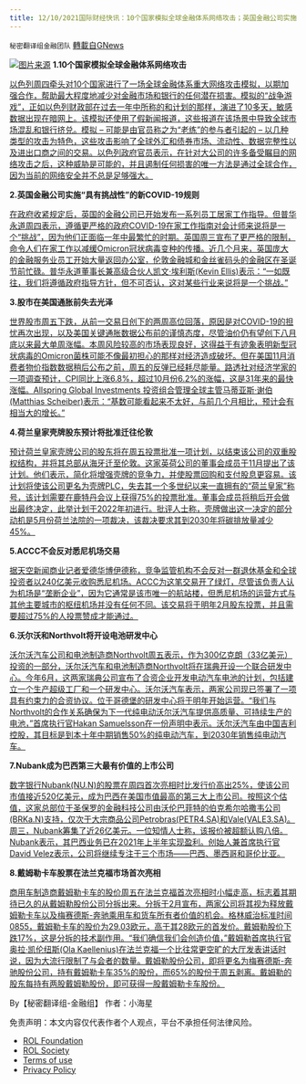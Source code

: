 ```yaml
---
title: 12/10/2021国际财经快讯：10个国家模拟全球金融体系网络攻击；英国金融公司实施新中共病毒规则
---
```

`秘密翻译组金融团队` [轉載自GNews](https://gnews.org/zh-hans/1739855/)

![](https://assets.gnews.org/wp-content/uploads/2021/12/图片1-49.png)[图片来源](https://www.reuters.com/)
**1.10个国家模拟全球金融体系网络攻击**

[以色列周四牵头对10个国家进行了一场全球金融体系重大网络攻击模拟，以期加强合作，帮助最大程度地减少对金融市场和银行的任何潜在损害。模拟的“战争游戏”，正如以色列财政部在过去一年中所称的和计划的那样，演进了10多天，敏感数据出现在暗网上。该模拟还使用了假新闻报道，这些报道在该场景中导致全球市场混乱和银行挤兑。模拟 – 可能是由官员称之为“老练”的参与者引起的 – 以几种类型的攻击为特色，这些攻击影响了全球外汇和债券市场、流动性、数据完整性以及进出口商之间的交易。以色列政府官员表示，在针对大公司的许多备受瞩目的网络攻击之后，这种威胁是可能的，并且遏制任何损害的唯一方法是通过全球合作，因为当前的网络安全并不总是足够强大。](https://www.reuters.com/markets/europe/exclusive-imf-10-countries-simulate-cyber-attack-global-financial-system-2021-12-09/)

**2.英国金融公司实施“具有挑战性”的新COVID-19规则**

[在政府收紧规定后，英国的金融公司已开始发布一系列员工居家工作指导。但普华永道周四表示，遵循更严格的政府COVID-19在家工作指南对会计师来说将是一个“挑战”，因为他们正面临一年中最繁忙的时期。英国周三宣布了更严格的限制，命令人们在家工作以减缓Omicron冠状病毒变种的传播。近几个月来，英国庞大的金融服务业员工开始大量返回办公室，伦敦金融城和金丝雀码头的金融区在圣诞节前忙碌。普华永道董事长兼高级合伙人凯文·埃利斯(Kevin Ellis)表示：“一如既往，我们将遵循政府指导方针，但不可否认，这对某些行业来说将是一个挑战。”](https://www.reuters.com/business/finance/uk-finance-firms-implement-challenging-new-covid-19-rules-2021-12-09/)

**3.股市在美国通胀前失去光泽**

[世界股市周五下跌，从前一交易日创下的两周高位回落，原因是对COVID-19的担忧再次出现，以及美国关键通胀数据公布前的谨慎态度，尽管油价仍有望创下八月底以来最大单周涨幅。本周风险较高的市场表现良好，这得益于有迹象表明新型冠状病毒的Omicron菌株可能不像最初担心的那样对经济造成破坏。但在美国11月消费者物价指数数据稍后公布之前，周五的反弹已经耗尽能量。路透社对经济学家的一项调查预计，CPI同比上涨6.8%，超过10月份6.2%的涨幅，这是31年来的最快涨幅。Allspring Global Investments 投资组合管理全球主管马蒂亚斯·谢伯(Matthias Scheiber)表示：“基数可能看起来不太好，与前几个月相比，预计会有相当大的增长。”](https://www.oann.com/asian-shares-slip-ahead-of-key-u-s-inflation-data/)

**4.荷兰皇家壳牌股东预计将批准迁往伦敦**

[预计荷兰皇家壳牌公司的股东将在周五投票批准一项计划，以结束该公司的双重股权结构，并将其总部从海牙迁至伦敦。这家英荷公司的董事会成员于11月提出了该计划。他们表示，简化将增强壳牌的竞争力，并使股票回购和支付股息更容易。该计划将使该公司更名为壳牌PLC，失去其一个多世纪以来一直拥有的“荷兰皇家”称号，该计划需要在鹿特丹会议上获得75%的投票批准。董事会成员将稍后开会做出最终决定，此举计划于2022年初进行。批评人士称，壳牌做出这一决定的部分动机是5月份荷兰法院的一项裁决，该裁决要求其到2030年将碳排放量减少45%。](https://www.oann.com/royal-dutch-shell-plc-shareholders-set-to-approve-move-to-london/)

**5.ACCC不会反对悉尼机场交易**

[据天空新闻商业记者爱德华博伊德称，竞争监管机构不会反对一群退休基金和全球投资者以240亿美元收购悉尼机场。ACCC为这笔交易开了绿灯，尽管该负责人认为机场是“垄断企业”，因为它通常是该市唯一的航站楼，但悉尼机场的运营方式与其他主要城市的枢纽机场并没有任何不同。该交易将于明年2月股东投票，并且需要超过75%的人投票赞成才能通过。](https://www.skynews.com.au/business/finance/accc-will-not-oppose-sydney-airport-deal/video/73a6a4ad6513fd5c4a7e0e1e6439a77b)

**6.沃尔沃和Northvolt将开设电池研发中心**

[沃尔沃汽车公司和电池制造商Northvolt周五表示，作为300亿克朗（33亿美元）投资的一部分，沃尔沃汽车和电池制造商Northvolt将在瑞典开设一个联合研发中心。今年6月，这两家瑞典公司宣布了合资企业开发电动汽车电池的计划，包括建立一个生产超级工厂和一个研发中心。沃尔沃汽车表示，两家公司现已签署了一项具有约束力的合资协议。位于哥德堡的研发中心将于明年开始运营。“我们与Northvolt的合作关系确保为下一代纯电动沃尔沃汽车提供高质量、可持续生产的电池，”首席执行官Hakan Samuelsson在一份声明中表示。沃尔沃汽车由中国吉利控股，其目标是到本十年中期销售50%的纯电动汽车，到2030年销售纯电动汽车。](https://www.oann.com/volvo-cars-northvolt-to-open-battery-rd-centre-as-part-of-3-3-billion-investment/)

**7.Nubank成为巴西第三大最有价值的上市公司**

[数字银行Nubank(NU.N)的股票在周四首次亮相时比发行价高出25%，使该公司市值接近520亿美元，成为巴西在美国市值最高的第三大上市公司。按照这个估值，这家总部位于圣保罗的金融科技公司由沃伦巴菲特的伯克希尔哈撒韦公司(BRKa.N)支持，仅次于大宗商品公司Petrobras(PETR4.SA)和Vale(VALE3.SA)。周三，Nubank筹集了近26亿美元。一位知情人士称，该报价被超额认购八倍。Nubank表示，其巴西业务已在2021年上半年实现盈利。创始人兼首席执行官David Velez表示，公司将继续专注于三个市场——巴西、墨西哥和哥伦比亚。](https://www.reuters.com/markets/europe/brazils-nubank-valued-nearly-52-bln-nyse-debut-2021-12-09/)

**8.戴姆勒卡车股票在法兰克福市场首次亮相**

[商用车制造商戴姆勒卡车的股价周五在法兰克福首次亮相时小幅走高，标志着其期待已久的从戴姆勒股份公司分拆出来。分拆于2月宣布，两家公司将其视为释放戴姆勒卡车以及梅赛德斯-奔驰乘用车和货车所有者价值的机会。格林威治标准时间0855，戴姆勒卡车的股价为29.03欧元，高于其28欧元的首发价。戴姆勒股价下跌17%，这是分拆的技术副作用。“我们确信我们会创造价值，”戴姆勒首席执行官奥拉·凯伦纽斯(Ola Kaellenius)在法兰克福一个比往常更空旷的大厅发表讲话时说，因为大流行限制了与会者的数量。戴姆勒股份公司，即将更名为梅赛德斯-奔驰股份公司，持有戴姆勒卡车35%的股份，而65%的股份于周五剥离。戴姆勒的股东每持有两股戴姆勒股份，即可获得一股戴姆勒卡车股份。](https://www.oann.com/daimler-truck-shares-trade-at-28-euros-on-market-debut/)

By【秘密翻译组-金融组】
作者：小海星

 

免责声明：本文内容仅代表作者个人观点，平台不承担任何法律风险。

- [ROL Foundation](https://rolfoundation.org/)
- [ROL Society](https://rolsociety.org/)
- [Terms of use](https://gnews.org/terms-of-use-3/)
- [Privacy Policy](https://gnews.org/privacy-policy/)
